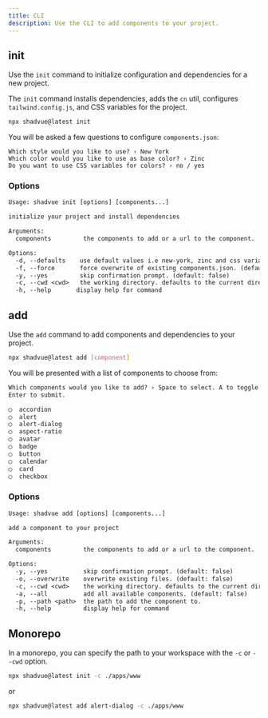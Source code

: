 ```yaml
---
title: CLI
description: Use the CLI to add components to your project.
---
```


## init

Use the `init` command to initialize configuration and dependencies for a new project.

The `init` command installs dependencies, adds the `cn` util, configures `tailwind.config.js`, and CSS variables for the project.

```bash
npx shadvue@latest init
```

You will be asked a few questions to configure `components.json`:

```:line-numbers
Which style would you like to use? › New York
Which color would you like to use as base color? › Zinc
Do you want to use CSS variables for colors? › no / yes
```

### Options

```txt
Usage: shadvue init [options] [components...]

initialize your project and install dependencies

Arguments:
  components         the components to add or a url to the component.

Options:
  -d, --defaults    use default values i.e new-york, zinc and css variables. (default: false)
  -f, --force       force overwrite of existing components.json. (default: false)
  -y, --yes         skip confirmation prompt. (default: false)
  -c, --cwd <cwd>   the working directory. defaults to the current directory.
  -h, --help       display help for command
```

## add

Use the `add` command to add components and dependencies to your project.

```bash
npx shadvue@latest add [component]
```

You will be presented with a list of components to choose from:

```txt
Which components would you like to add? › Space to select. A to toggle all.
Enter to submit.

◯  accordion
◯  alert
◯  alert-dialog
◯  aspect-ratio
◯  avatar
◯  badge
◯  button
◯  calendar
◯  card
◯  checkbox
```

### Options

```txt
Usage: shadvue add [options] [components...]

add a component to your project

Arguments:
  components         the components to add or a url to the component.

Options:
  -y, --yes          skip confirmation prompt. (default: false)
  -o, --overwrite    overwrite existing files. (default: false)
  -c, --cwd <cwd>    the working directory. defaults to the current directory.
  -a, --all          add all available components. (default: false)
  -p, --path <path>  the path to add the component to.
  -h, --help         display help for command
```

## Monorepo

In a monorepo, you can specify the path to your workspace with the `-c` or `--cwd` option.

```bash
npx shadvue@latest init -c ./apps/www
```

or

```bash
npx shadvue@latest add alert-dialog -c ./apps/www
```
